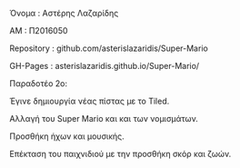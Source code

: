 Όνομα : Αστέρης Λαζαρίδης

ΑΜ : Π2016050

Repository : github.com/asterislazaridis/Super-Mario

GH-Pages : asterislazaridis.github.io/Super-Mario/

Παραδοτέο 2ο:


Έγινε δημιουργία νέας πίστας με το Tiled.

Αλλαγή του Super Mario και και των νομισμάτων.

Προσθήκη ήχων και μουσικής.

Επέκταση του παιχνιδιού με την προσθήκη σκόρ και ζωών.
